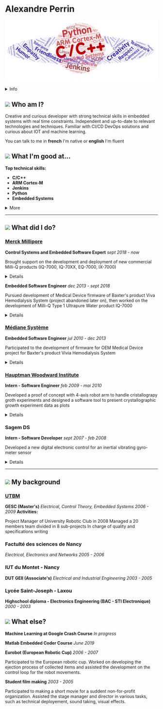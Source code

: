 
# Alexandre Perrin

![](/imgs/skillcloud.png)

<details><summary>Info</summary>

34 years old

![](imgs/baby-carriage.png) 07-05-1985 / Nancy - France

![](imgs/email.png) [alexandreperr@gmail.com](mailto:alexandreperr@gmail.com)

![](imgs/car.png) Yes

![](imgs/phone.png) +33(0)6 52 00 84 81

![](imgs/linkedin.png) https://www.linkedin.com/in/alexandre-perrin-90976443/


</details>


## ![](https://material.io/resources/icons/static/icons/round-person-24px.svg) Who am I? 

Creative and curious developer with strong technical skills in embedded systems with real time constraints. 
Independent and up-to-date to relevant technologies and techniques. 
Familiar with CI/CD DevOps solutions and curious about IOT and machine learning.


You can talk to me in 
**french** I'm native
 or 
**english** I'm fluent

## ![](https://material.io/resources/icons/static/icons/round-how_to_reg-24px.svg) What I'm good at...


**Top technical skills:**
* **C/C++**
* **ARM Cortex-M**
* **Jenkins**
* **Python**
* **Embedded Systems**

<details><summary>More</summary>

* **Real-Time**
* **Software Architecture**
* **CI/CD**
* **Linux**
* **Integration**
* **Test Automation**
* **RTOS**
* **LabVIEW**
* **Jupyter**
* **Simulink**
* **JSON**
* **Debugging**
* **Driver**
* **Scripting**
* **Lauterbach**
* **Matlab**
* **C#**
* **Control Systems**
* **Comm Protocols**
* **Testing**
* **Medical Devices**
* **.NET**
* **Artifactory**
* **DSP**
* **DevOps**
* **Control Theory**
* **dSPACE**
* **Robotics**
* **Bluetooth**
* **Electronics**
* **BLE**

</details>

---
## ![](https://material.io/resources/icons/static/icons/round-work-24px.svg) What did I do? 

### [Merck Millipore](http://www.merckmillipore.com)

**Control Systems and Embedded Software Expert** *sept 2018 - now*

Brought support on the development and deployment of new commercial Milli-Q products (IQ-7000, IQ-70XX, EQ-7000, IX-7000) 

<details><summary>Details</summary>

* wrote functional and design specifications
* contributed to baremetal <b>real-time</b> firmware and <b>linux</b> services development and maintenance
* contributed to <b>CI/CD</b> platform improvement (<b>Jenkins</b>, <b>Artifactory</b>, Conan)
* contributed to firmware maintenance

<details><summary>Work</summary>

* Baremetal ARM micro-controllers (STM32) development in C
    * contributed to the development of the central water process unit firmware based on an OS-less event driven solution (publish-subscibe pattern)
    * contributed to firmware maintenance
* Linux development c/c++
    * developed applications to communicate with process dedicated micro-controllers
    * developed a File System in User Space
    * contributed to improvement and bug fixes of core server application
* Python development of scripts and libraries
    * C code generation tool based on COGapp <b>python</b> library
    * CFFI wrappers to test c code with pytest
    * diagnostic toolbox for developers
* Deployment assessment of Continuous Integration/Delivery on Jenkins server
    * usage of <b>Jenkins</b> pipelines and <b>jenkins</b>file script
    * evaluated a <b>c/c++</b> package dependency manager (conan)
    * evaluated the usage of an artifact server (<b>Artifactory</b>)
    * deployed pipelines for firmwares development branches (test undergoing)
* Deployed a Jupyter notebook server as sandbox for R&D team
    * Wrote interactive documentations on <b>Jupyter</b> notebook about code implementation to quickly pass knowledge to new developers
    * Writing investigations, development and deployment journals in notebook

</details>
</details>

**Embedded Software Engineer** *dec 2013 - sept 2018*

Pursued development of Medical Device firmware of Baxter's product Viva Hemodialysis System (project abandoned later on), then worked on the development of Milli-Q Type 1 Ultrapure Water product IQ-7000

<details><summary>Details</summary>

* wrote functional and design specifications
* developed multiple <b>real-time</b> devices firmwares
* contributed to firmware maintenance

<details><summary>Work</summary>

* Bare metal ARM micro-controllers (STM32) development in C
    * developed a low memory footprint RFID ISO15693 protocol stack
    * developed application firmware of new Milli-Q A10 TOC (Total Organic Carbon) monitor device
* Linux development c/c++
    * contributed to application services design, development and maintenance

</details>
</details>

    


### [Médiane Système](https://www.medianesysteme.com)

    
**Embedded Software Engineer** *jul 2010 - dec 2013*

Participated to the development of firmware for OEM Medical Device project for Baxter's product Vivia Hemodialysis System

<details><summary>Details</summary>

* developed Proof Of Concept tools (<b>C#</b> / <b>LabVIEW</b>)
* wrote risk assessment with Software of Unknown Pedigree/Commercial off-the-shelf software
* wrote Functional and Software Design Specifications, and software validation protocol (Installation/Operational Qualification)
* contributed to embedded firmware development
* participated to EMC and ESD tests for medical certification at TÜV in Straubing, Germany


</details>
</details>


### [Hauptman Woodward Institute](https://hwi.buffalo.edu)

    
**Intern - Software Engineer** *feb 2009 - mai 2010*

Developed a proof of concept with 4-axis robot arm to handle cristallograpy groth experiments and designed a software tool to present crystallographic growth experiment data as plots

<details><summary>Details</summary>

* programmed Epson robot (SCARA) arm routines with Visual Basic <b>.NET</b> user interface
* designed mechanical tray and a pick-up tool prototype to handle samples
* developed a GUI to plot experiment results into charts and compute non-linear fit curves


</details>
</details>


### Sagem DS

    
**Intern - Software Developer** *sept 2007 - feb 2008*

Developed a new digital electronic control for an inertial vibrating gyro-meter sensor

<details><summary>Details</summary>

* optimized and redesigned the existing system to reduce cost and improve performances
* simulated different solutions on <b>MatLab</b> / <b>Simulink</b>
* developed the chosen Real Time solution on DSC Microchip platform <b>dsP</b>IC33
* appraised final results and compared performances


</details>
</details>

---
## ![](https://material.io/resources/icons/static/icons/round-school-24px.svg) My background 
### [UTBM](https://www.utbm.fr/)

**GESC (Master's)**
*Electrical, Control Theory, Embedded Systems*
*2006 - 2009*
**Activities:**

Project Manager of University Robotic Club in 2008 
Managed a 20 members team divided in 8 sub-projects
In charge of quality and specifications writing


### Factulté des sciences de Nancy

*Electrical, Electronics and Networks*
*2005 - 2006*

### IUT du Montet - Nancy

**DUT GEII (Associate's)**
*Electrical and Industrial Engineering*
*2003 - 2005*

### Lycée Saint-Joseph - Laxou

**Highschool diploma - Electronics Engineering (BAC - STI Electronique)**
*2000 - 2003*


## ![](https://material.io/resources/icons/static/icons/round-favorite-24px.svg) What else? 
**Machine Learning at Google Crash Course** *In progress*


</details>
</details>

**Matlab Embedded Coder Course** *June 2019*


</details>
</details>

**Eurobot (European Robotic Cup)** *2006 - 2007*

Participated to the European robotic cup. 
Worked on developing the ejection process of collected items and assisted the development on the control loop for the robot movements.


</details>
</details>

**Student film making** *2003 - 2005*

Participated to making a short movie for a suddent non-for-profit organization. 
Assisted the stage manager and director in various tasks, such as technical deployement, sound taking, visual effects.

</details>
</details>

